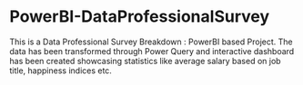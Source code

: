 # PowerBI-DataProfessionalSurvey
This is a  Data Professional Survey Breakdown : PowerBI based Project.
The data has been transformed through Power Query and interactive dashboard has been created showcasing statistics like average salary based on job title, happiness indices etc.
